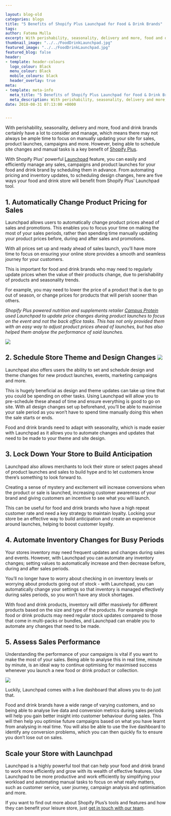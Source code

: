 ```yaml
--- 

layout: blog-old
categories: blogs
title: "5 Benefits of Shopify Plus Launchpad for Food & Drink Brands"
tags:
author: Fatema Mulla
excerpt: With perishability, seasonality, delivery and more, food and drink brands certainly have a lot to consider and manage, which means there may not always be ample time to focus on manually updating your site for sales, product launches, campaigns and more. However, being able to schedule site changes and manual tasks is a key benefit of Shopify Plus. 
thumbnail_image: "../../FoodDrinkLaunchpad.jpg"
featured_image: "../../FoodDrinkLaunchpad.jpg"
featured_blog: false
header:
- template: header-colours
  logo_colour: Black
  menu_colour: Black
  mobile_colours: black
  header_overlay: true
meta:
- template: meta-info
  meta_title: "5 Benefits of Shopify Plus Launchpad for Food & Drink Brands"
  meta_description: With perishability, seasonality, delivery and more, food and drink brands certainly have a lot to consider and manage, which means there may not always be ample time to focus on manually updating your site for sales, product launches, campaigns and more. However, being able to schedule site changes and manual tasks is a key benefit of Shopify Plus.
date: 2018-08-31 07:13:00 +0000


--- 
```

With perishability, seasonality, delivery and more, food and drink brands certainly have a lot to consider and manage, which means there may not always be ample time to focus on manually updating your site for sales, product launches, campaigns and more. However, being able to schedule site changes and manual tasks is a key benefit of [Shopify Plus](https://www.shopify.co.uk/plus?ref=statement&utm_campaign=Statement%20Blog).

With Shopify Plus’ powerful [Launchpad](https://apps.shopify.com/launchpad/?ref=statement&utm_campaign=Statement%20Blog) feature, you can easily and efficiently manage any sales, campaigns and product launches for your food and drink brand by scheduling them in advance. From automating pricing and inventory updates, to scheduling design changes, here are five ways your food and drink store will benefit from Shopify Plus’ Launchpad tool.

  

1\. Automatically Change Product Pricing for Sales
--------------------------------------------------

Launchpad allows users to automatically change product prices ahead of sales and promotions. This enables you to focus your time on making the most of your sales periods, rather than spending time manually updating your product prices before, during and after sales and promotions.

With all prices set up and ready ahead of sales launch, you’ll have more time to focus on ensuring your online store provides a smooth and seamless journey for your customers.

This is important for food and drink brands who may need to regularly update prices when the value of their products change, due to perishability of products and seasonality trends.

For example, you may need to lower the price of a product that is due to go out of season, or change prices for products that will perish sooner than others.

_Shopify Plus powered nutrition and supplements retailer [Campus Protein](https://campusprotein.com/) used Launchpad to update price changes during product launches to focus on the event and not the back office tasks. This has not only provided them with an easy way to adjust product prices ahead of launches, but has also helped them analyse the performance of said launches._

![](https://lh3.googleusercontent.com/KV7HOqgAuUetr5cEZyQ-KmHLD7gFi901RvwpRSolNtbP3UtCAX6TAhroUfp5yviDHd3w9YN0F0HtnjCQbVrSrQirOy4MW7ilPVfCkQTJlqP9WLD_h8HOyhiGxb6W_07REmtpqy1r)

  

2\. Schedule Store Theme and Design Changes ![](https://lh3.googleusercontent.com/yUqiPITxivm9zZwjaXoo6pQDl7mprrS8mwijBHMso9u4TmjGzFsDNDk1Pz4O-kf31wqwshyE4nUL5CLoYCA-PbzJ2vC4uKjH0GzKxquXvmhGlwG-NpfXu8bIRyRBX4CKcDtT-nLR)
---------------------------------------------------------------------------------------------------------------------------------------------------------------------------------------------------------------------------

Launchpad also offers users the ability to set and schedule design and theme changes for new product launches, events, marketing campaigns and more.

This is hugely beneficial as design and theme updates can take up time that you could be spending on other tasks. Using Launchpad will allow you to pre-schedule these ahead of time and ensure everything is good to go on site. With all design changes set up beforehand, you’ll be able to maximise your sale period as you won’t have to spend time manually doing this when the sale starts or ends.

Food and drink brands need to adapt with seasonality, which is made easier with Launchpad as it allows you to automate changes and updates that need to be made to your theme and site design.

  

3\. Lock Down Your Store to Build Anticipation
----------------------------------------------

Launchpad also allows merchants to lock their store or select pages ahead of product launches and sales to build hype and to let customers know there’s something to look forward to.

Creating a sense of mystery and excitement will increase conversions when the product or sale is launched, increasing customer awareness of your brand and giving customers an incentive to see what you will launch.

This can be useful for food and drink brands who have a high repeat customer rate and need a key strategy to maintain loyalty. Locking your store be an effective way to build anticipation and create an experience around launches, helping to boost customer loyalty.

  

4\. Automate Inventory Changes for Busy Periods
-----------------------------------------------

Your stores inventory may need frequent updates and changes during sales and events. However, with Launchpad you can automate any inventory changes; setting values to automatically increase and then decrease before, during and after sales periods.

You’ll no longer have to worry about checking in on inventory levels or worrying about products going out of stock - with Launchpad, you can automatically change your settings so that inventory is managed effectively during sales periods, so you won’t have any stock shortages.

With food and drink products, inventory will differ massively for different products based on the size and type of the products. For example single food or drink products may need regular stock updates compared to those that come in multi-packs or bundles, and Launchpad can enable you to automate any changes that need to be made.

  

5\. Assess Sales Performance
----------------------------

Understanding the performance of your campaigns is vital if you want to make the most of your sales. Being able to analyse this in real time, minute by minute, is an ideal way to continue optimising for maximised success whenever you launch a new food or drink product or collection.

![](https://lh4.googleusercontent.com/1Q3zvg-pLwmcGB03XkfKOxv-09NYoFmx2hjDucYFqJ1AHj-JpqsGCuQhcmbEn7vV_UkY_5vE03StGVGpChkaX8u3DeXgMzX553ZKH2Btq_QLCl_5X37-HYQ6ulO_xAixm-0f0cnI)

Luckily, Launchpad comes with a live dashboard that allows you to do just that.

Food and drink brands have a wide range of varying customers, and so being able to analyse live data and conversion metrics during sales periods will help you gain better insight into customer behaviour during sales. This will then help you optimise future campaigns based on what you have learnt from analysing in real time. You will also be able to use the live dashboard to identify any conversion problems, which you can then quickly fix to ensure you don’t lose out on sales.

  

Scale your Store with Launchpad
-------------------------------

Launchpad is a highly powerful tool that can help your food and drink brand to work more efficiently and grow with its wealth of effective features. Use Launchpad to be more productive and work efficiently by simplifying your workload and automating manual tasks to focus on what really matters, such as customer service, user journey, campaign analysis and optimisation and more.

If you want to find out more about Shopify Plus’s tools and features and how they can benefit your leisure store, just [get in touch with our team](https://www.statementagency.com/contact-us).